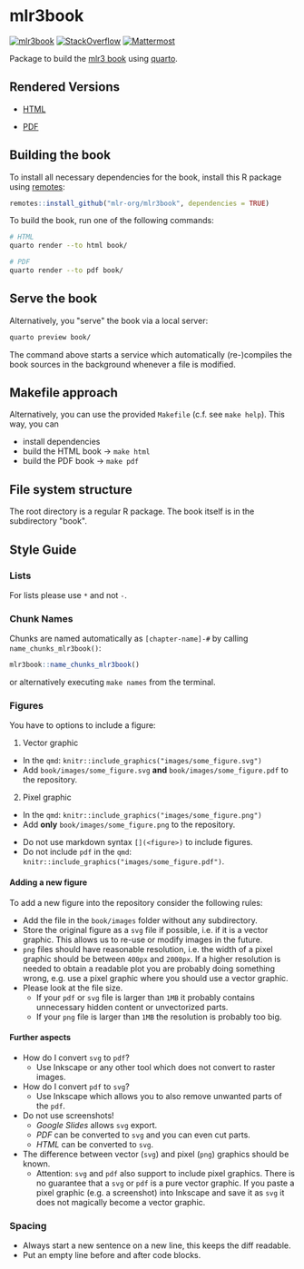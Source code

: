 # mlr3book

[![mlr3book](https://github.com/mlr-org/mlr3book/workflows/mlr3book/badge.svg)](https://github.com/mlr-org/mlr3book/actions?query=workflow%3Amlr3book)
[![StackOverflow](https://img.shields.io/badge/stackoverflow-mlr3-orange.svg)](https://stackoverflow.com/questions/tagged/mlr3)
[![Mattermost](https://img.shields.io/badge/chat-mattermost-orange.svg)](https://lmmisld-lmu-stats-slds.srv.mwn.de/mlr_invite/)

Package to build the [mlr3 book](https://mlr3book.mlr-org.com) using [quarto](https://quarto.io).

## Rendered Versions

- [HTML](https://mlr3book.mlr-org.com)

- [PDF](https://mlr3book.mlr-org.com/mlr3book.pdf)

## Building the book

To install all necessary dependencies for the book, install this R package using [remotes](https://cran.r-project.org/package=remotes):

```r
remotes::install_github("mlr-org/mlr3book", dependencies = TRUE)
```

To build the book, run one of the following commands:

```bash
# HTML
quarto render --to html book/

# PDF
quarto render --to pdf book/
```

## Serve the book

Alternatively, you "serve" the book via a local server:

```bash
quarto preview book/
```

The command above starts a service which automatically (re-)compiles the book sources in the background whenever a file is modified.

## Makefile approach

Alternatively, you can use the provided `Makefile` (c.f. see `make help`).
This way, you can

- install dependencies
- build the HTML book -> `make html`
- build the PDF book -> `make pdf`

## File system structure

The root directory is a regular R package.
The book itself is in the subdirectory "book".

## Style Guide

### Lists

For lists please use `*` and not `-`.

### Chunk Names

Chunks are named automatically as `[chapter-name]-#` by calling `name_chunks_mlr3book()`:

```r
mlr3book::name_chunks_mlr3book()
```

or alternatively executing `make names` from the terminal.

### Figures

You have to options to include a figure:

1) Vector graphic
  - In the `qmd`: `knitr::include_graphics("images/some_figure.svg")`
  - Add `book/images/some_figure.svg` **and** `book/images/some_figure.pdf` to the repository.
2) Pixel graphic
  - In the `qmd`: `knitr::include_graphics("images/some_figure.png")`
  - Add **only** `book/images/some_figure.png` to the repository.

* Do not use markdown syntax `[](<figure>)` to include figures.
* Do not include `pdf` in the `qmd`: `knitr::include_graphics("images/some_figure.pdf")`.

#### Adding a new figure

To add a new figure into the repository consider the following rules:

* Add the file in the `book/images` folder without any subdirectory.
* Store the original figure as a `svg` file if possible, i.e. if it is a vector graphic.
  This allows us to re-use or modify images in the future.
* `png` files should have reasonable resolution, i.e. the width of a pixel graphic should be between `400px` and `2000px`.
  If a higher resolution is needed to obtain a readable plot you are probably doing something wrong, e.g. use a pixel graphic where you should use a vector graphic.
* Please look at the file size.
  - If your `pdf` or `svg` file is larger than `1MB` it probably contains unnecessary hidden content or unvectorized parts.
  - If your `png` file is larger than `1MB` the resolution is probably too big.

#### Further aspects

* How do I convert `svg` to `pdf`?
  - Use Inkscape or any other tool which does not convert to raster images.
* How do I convert `pdf` to `svg`?
  - Use Inkscape which allows you to also remove unwanted parts of the `pdf`.
* Do not use screenshots!
  - *Google Slides* allows `svg` export.
  - *PDF* can be converted to `svg` and you can even cut parts.
  - *HTML* can be converted to `svg`.
* The difference between vector (`svg`) and pixel (`png`) graphics should be known.
  - Attention: `svg` and `pdf` also support to include pixel graphics.
    There is no guarantee that a `svg` or `pdf` is a pure vector graphic.
    If you paste a pixel graphic (e.g. a screenshot) into Inkscape and save it as `svg` it does not magically become a vector graphic.

### Spacing

- Always start a new sentence on a new line, this keeps the diff readable.
- Put an empty line before and after code blocks.
